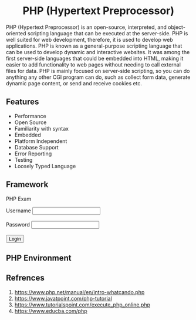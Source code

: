 <h1 align="center">PHP (Hypertext Preprocessor)</h1>

PHP (Hypertext Preprocessor) is an open-source, interpreted, and object-oriented scripting language that can be executed at the server-side. PHP is well suited for web development, therefore, it is used to develop web applications. PHP is known as a general-purpose scripting language that can be used to develop dynamic and interactive websites. It was among the first server-side languages that could be embedded into HTML, making it easier to add functionality to web pages without needing to call external files for data. PHP is mainly focused on server-side scripting, so you can do anything any other CGI program can do, such as collect form data, generate dynamic page content, or send and receive cookies etc.
 
## Features 
<ul>
  <li>Performance</li>
  <li>Open Source</li>
  <li>Familiarity with syntax</li>
  <li>Embedded</li>
  <li>Platform Independent</li>
  <li>Database Support</li>
  <li>Error Reporting</li>
  <li>Testing</li>
  <li>Loosely Typed Language</li>
</ul>  

## Framework


PHP Exam

<!DOCTYPE html>
<html>
<head>
<title>Page Title</title>
</head>
<body style="margin-left: 20%; margin: 5%;">
<form method="post" action="" name="login_form">
<div class="form-element">
<label>Username</label>
<input type="text" name="username" id="username" required />
</div>
<br>
<div class="form-element">
<label>Password</label>
<input type="password" name="password" id="password" required />
</div>
<br>
<button type="submit" name="Login" value="Login">Login</button>
</form>
</body>
</html>

## PHP Environment 

## Refrences 
1. https://www.php.net/manual/en/intro-whatcando.php
2. https://www.javatpoint.com/php-tutorial
3. https://www.tutorialspoint.com/execute_php_online.php
4. https://www.educba.com/php

